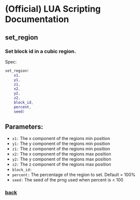 
# (Official) LUA Scripting Documentation

## set_region

### Set block id in a cubic region.

Spec:
```lua
set_region(
	x1,
	y1,
	z1,
	x2,
	y2,
	z2,
	block_id,
	percent,
	seed)
```
## Parameters:
- `x1:` The x component of the regions min position
- `y1:` The y component of the regions min position
- `z1:` The z component of the regions min position
- `x2:` The x component of the regions max position
- `y2:` The y component of the regions max position
- `z2:` The z component of the regions max position
- `block_id:` 
- `percent:` The percentage of the region to set. Default = 100%
- `seed:` The seed of the prng used when percent is < 100

### [back](../blocks)
